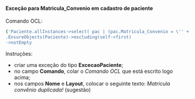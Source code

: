 #### Exceção para Matricula_Convenio em cadastro de paciente

Comando OCL:

```sh
('Paciente.allInstances->select( pac | (pac.Matricula_Convenio = \'' + self->first.Matricula_Convenio + '\') and (pac.Matricula_Convenio <> \'\') )')
.EnsureObjects(Paciente)->excluding(self->first)
->notEmpty
```

Instruções:
 * criar uma exceção do tipo **ExcecaoPaciente**;
 * no campo **Comando**, colar o *Comando OCL* que está escrito logo acima;
 * nos campos **Nome** e **Layout**, colocar o seguinte texto: *Matrícula convênio duplicada!* (sugestão)
